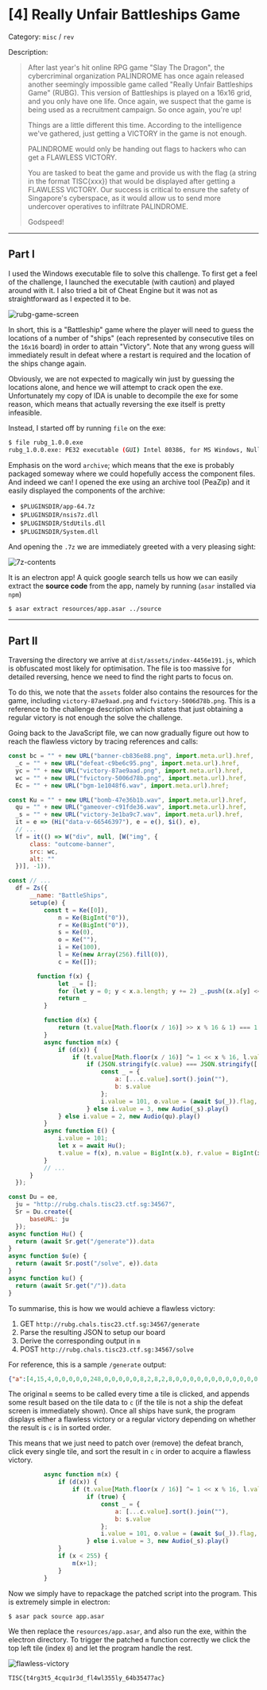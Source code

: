 # [4] Really Unfair Battleships Game

Category: `misc` / `rev`

Description:

> After last year's hit online RPG game "Slay The Dragon", the cybercriminal organization PALINDROME has once again released another seemingly impossible game called "Really Unfair Battleships Game" (RUBG). This version of Battleships is played on a 16x16 grid, and you only have one life. Once again, we suspect that the game is being used as a recruitment campaign. So once again, you're up!
> 
> Things are a little different this time. According to the intelligence we've gathered, just getting a VICTORY in the game is not enough.
> 
> PALINDROME would only be handing out flags to hackers who can get a FLAWLESS VICTORY.
> 
> You are tasked to beat the game and provide us with the flag (a string in the format TISC{xxx}) that would be displayed after getting a FLAWLESS VICTORY. Our success is critical to ensure the safety of Singapore's cyberspace, as it would allow us to send more undercover operatives to infiltrate PALINDROME.
> 
> Godspeed!

---

## Part I

I used the Windows executable file to solve this challenge. To first get a feel of the challenge, I launched the executable (with caution) and played around with it. I also tried a bit of Cheat Engine but it was not as straightforward as I expected it to be.

![rubg-game-screen](images/4-1.png)

In short, this is a "Battleship" game where the player will need to guess the locations of a number of "ships" (each represented by consecutive tiles on the `16x16` board) in order to attain "Victory". Note that any wrong guess will immediately result in defeat where a restart is required and the location of the ships change again.

Obviously, we are not expected to magically win just by guessing the locations alone, and hence we will attempt to crack open the exe. Unfortunately my copy of IDA is unable to decompile the exe for some reason, which means that actually reversing the exe itself is pretty infeasible.

Instead, I started off by running `file` on the exe:

```bash
$ file rubg_1.0.0.exe
rubg_1.0.0.exe: PE32 executable (GUI) Intel 80386, for MS Windows, Nullsoft Installer self-extracting archive
```

Emphasis on the word `archive`; which means that the exe is probably packaged someway where we could hopefully access the component files. And indeed we can! I opened the exe using an archive tool (PeaZip) and it easily displayed the components of the archive:

* `$PLUGINSDIR/app-64.7z`
* `$PLUGINSDIR/nsis7z.dll`
* `$PLUGINSDIR/StdUtils.dll`
* `$PLUGINSDIR/System.dll`

And opening the `.7z` we are immediately greeted with a very pleasing sight:

![7z-contents](images/4-2.png)

It is an electron app! A quick google search tells us how we can easily extract the **source code** from the app, namely by running (`asar` installed via `npm`)

```bash
$ asar extract resources/app.asar ../source
```

---

## Part II

Traversing the directory we arrive at `dist/assets/index-4456e191.js`, which is obfuscated most likely for optimisation. The file is too massive for detailed reversing, hence we need to find the right parts to focus on.

To do this, we note that the `assets` folder also contains the resources for the game, including `victory-87ae9aad.png` and `fvictory-5006d78b.png`. This is a reference to the challenge description which states that just obtaining a regular victory is not enough the solve the challenge.

Going back to the JavaScript file, we can now gradually figure out how to reach the flawless victory by tracing references and calls:

```js
const bc = "" + new URL("banner-cb836e88.png", import.meta.url).href,
  _c = "" + new URL("defeat-c9be6c95.png", import.meta.url).href,
  yc = "" + new URL("victory-87ae9aad.png", import.meta.url).href,
  wc = "" + new URL("fvictory-5006d78b.png", import.meta.url).href,
  Ec = "" + new URL("bgm-1e1048f6.wav", import.meta.url).href;
```

```js
const Ku = "" + new URL("bomb-47e36b1b.wav", import.meta.url).href,
  qu = "" + new URL("gameover-c91fde36.wav", import.meta.url).href,
  _s = "" + new URL("victory-3e1ba9c7.wav", import.meta.url).href,
  it = e => (Hi("data-v-66546397"), e = e(), $i(), e),
  // ...
  lf = it(() => W("div", null, [W("img", {
      class: "outcome-banner",
      src: wc,
      alt: ""
  })], -1)),
```

```js
const // ...
  df = Zs({
      __name: "BattleShips",
      setup(e) {
          const t = Ke([0]),
              n = Ke(BigInt("0")),
              r = Ke(BigInt("0")),
              s = Ke(0),
              o = Ke(""),
              i = Ke(100),
              l = Ke(new Array(256).fill(0)),
              c = Ke([]);

        function f(x) {
              let _ = [];
              for (let y = 0; y < x.a.length; y += 2) _.push((x.a[y] << 8) + x.a[y + 1]);
              return _
          }

          function d(x) {
              return (t.value[Math.floor(x / 16)] >> x % 16 & 1) === 1
          }
          async function m(x) {
              if (d(x)) {
                  if (t.value[Math.floor(x / 16)] ^= 1 << x % 16, l.value[x] = 1, new Audio(Ku).play(), c.value.push(`${n.value.toString(16).padStart(16,"0")[15-x%16]}${r.value.toString(16).padStart(16,"0")[Math.floor(x/16)]}`), t.value.every(_ => _ === 0))
                      if (JSON.stringify(c.value) === JSON.stringify([...c.value].sort())) {
                          const _ = {
                              a: [...c.value].sort().join(""),
                              b: s.value
                          };
                          i.value = 101, o.value = (await $u(_)).flag, new Audio(_s).play(), i.value = 4
                      } else i.value = 3, new Audio(_s).play()
              } else i.value = 2, new Audio(qu).play()
          }
          async function E() {
              i.value = 101;
              let x = await Hu();
              t.value = f(x), n.value = BigInt(x.b), r.value = BigInt(x.c), s.value = x.d, i.value = 1, l.value.fill(0), c.value = [], o.value = ""
          }
          // ...
      }
  });
```

```js
const Du = ee,
  ju = "http://rubg.chals.tisc23.ctf.sg:34567",
  Sr = Du.create({
      baseURL: ju
  });
async function Hu() {
  return (await Sr.get("/generate")).data
}
async function $u(e) {
  return (await Sr.post("/solve", e)).data
}
async function ku() {
  return (await Sr.get("/")).data
}
```

To summarise, this is how we would achieve a flawless victory:

1. GET `http://rubg.chals.tisc23.ctf.sg:34567/generate`
2. Parse the resulting JSON to setup our board
3. Derive the corresponding output in `m`
4. POST `http://rubg.chals.tisc23.ctf.sg:34567/solve`

For reference, this is a sample `/generate` output:

```json
{"a":[4,15,4,0,0,0,0,0,248,0,0,0,0,0,8,2,8,2,8,0,0,0,0,0,0,0,0,0,0,0,0,0],"b":"11159479162363971765","c":"4462129919617373985","d":467671507}
```

The original `m` seems to be called every time a tile is clicked, and appends some result based on the tile data to `c` (if the tile is not a ship the defeat screen is immediately shown). Once all ships have sunk, the program displays either a flawless victory or a regular victory depending on whether the result is `c` is in sorted order.

This means that we just need to patch over (remove) the defeat branch, click every single tile, and sort the result in `c` in order to acquire a flawless victory.

```js
          async function m(x) {
              if (d(x)) {
                  if (t.value[Math.floor(x / 16)] ^= 1 << x % 16, l.value[x] = 1, new Audio(Ku).play(), c.value.push(`${n.value.toString(16).padStart(16,"0")[15-x%16]}${r.value.toString(16).padStart(16,"0")[Math.floor(x/16)]}`), t.value.every(_ => _ === 0))
                      if (true) {
                          const _ = {
                              a: [...c.value].sort().join(""),
                              b: s.value
                          };
                          i.value = 101, o.value = (await $u(_)).flag, new Audio(_s).play(), i.value = 4
                      } else i.value = 3, new Audio(_s).play()
              }
              if (x < 255) {
                  m(x+1);
              }
          }
```

Now we simply have to repackage the patched script into the program. This is extremely simple in electron:

```bash
$ asar pack source app.asar
```

We then replace the `resources/app.asar`, and also run the exe, within the electron directory. To trigger the patched `m` function correctly we click the top left tile (index `0`) and let the program handle the rest.

![flawless-victory](images/4-3.png)

```
TISC{t4rg3t5_4cqu1r3d_fl4wl355ly_64b35477ac}
```
